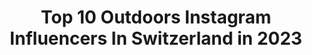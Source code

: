 ---
title: Top 10 Outdoors Instagram Influencers In Switzerland in 2023
description: >-
  Find top outdoors Instagram influencers in Switzerland in 2023. Most popular hashtags: #swissalps #switzerland #artofvisuals #visitswitzerland.
platform: Instagram
hits: 262
text_top: Discover the top-rated Instagram accounts on inBeat.
text_bottom: inBeat holds 262 Instagram influencers like this in Switzerland for you to contact.
profiles:
  - username: "sixthlens"
    fullname: >-
      Matteo Mangano | Photographer
    bio: >-
      ↟ 25 // Varese, Italy 🇮🇹 ↟ See the world through my eyes 🏔 ↟ Everyday life as @teomangano ↟ MY BEST VIDEO ⬇️ #outdoors #travel #landscapephotography
    location: "Switzerland"
    followers: 5932
    engagement: 1726
    commentsToLikes: 0.111616
    id: ckap9zt29u5es0i78h42tahbt
    verified: false
    hashtags: "#visitlofoten, #roamerground, #mtnfolk, #earth"
  - username: "phil_wenger"
    fullname: >-
      Phil Wenger Photography
    bio: >-
      . family man . feels alive and inspired when traveling . loves human connection . obsessed with the great outdoors . elopement and weddings . swiss
    location: "Switzerland"
    followers: 12023
    engagement: 616
    commentsToLikes: 0.022704
    id: ck5byfpqsp2710i118cmkswuv
    verified: false
    hashtags: "#heyheyhellomay, #switzerlandelopement, #intimatewedding, #placestoelope"
  - username: "tatsolbe"
    fullname: >-
      
    bio: >-
      Tatiana Solberg Travel | Lifestyle | Outdoors 68 Countries Norway based 🇳🇴
    location: "Switzerland"
    followers: 42955
    engagement: 447
    commentsToLikes: 0.213547
    id: ck0u1i51uwzjo0i19fzvu7zy2
    verified: false
    hashtags: "#france, #hello, #mybestcityshots, #russia"
  - username: "wunschengel"
    fullname: >-
      Julia // #intensifyinglife ✌🏼
    bio: >-
      Making the most of now | Passion for the outdoors & photography |📍Zurich🇨🇭| Founder @swissmountaingirls I 📷 Olympus M1 Mark III | Work with me👇🏼
    location: "Switzerland"
    followers: 6866
    engagement: 1128
    commentsToLikes: 0.051481
    id: ck0vximf6z2w30i19xxw3r4rg
    verified: false
    hashtags: "#lifeinswitzerland, #amazingswitzerland, #visitsouthamerica, #swissalps"
  - username: "kevs.art"
    fullname: >-
      Kevin ☆ Jack
    bio: >-
      ↟ Lifestyle ╳ Travel ╳ Outdoors ↟ 🇨🇭☆🇬🇧 ▪ Photographer ▪ Life is 10% of what you make it the other 90 is how you take it. #explorecreate ZRH -CH
    location: "Switzerland"
    followers: 7391
    engagement: 965
    commentsToLikes: 0.040704
    id: ck15rjucr89wu0i199l7xoc7p
    verified: false
    hashtags: "#inlovewithswitzerland, #earthpix, #longexposure, #sunsetinparadise"
  - username: "the_crazy_life_of_kepi_and_b"
    fullname: >-
      Kepica & Bertha 🐶
    bio: >-
      2 BT From 🇸🇮 living in 🇨🇭 and enjoying the outdoors ➡️ one click 📸 at the time 🐾
    location: "Switzerland"
    followers: 3071
    engagement: 1018
    commentsToLikes: 0.390326
    id: ck6uijp8zfg6i0j71dz0it60j
    verified: false
    hashtags: "#squishyfacecrew, #mydogismybestfriend, #swissalps, #funnypuppy"
  - username: "the__phonetographer"
    fullname: >-
      Dan | Hiking Travel Landscape
    bio: >-
      Capturing the #outdoors through #phonetography - #mountains to #oceans all #shotoniphone ✉️DM welcome 📸#iphone11pro 💍@rebeccaschifferli #raw_member
    location: "Switzerland"
    followers: 8819
    engagement: 637
    commentsToLikes: 0.040697
    id: ck0u1uqhhy1b40i19uvhim07l
    verified: false
    hashtags: "#southtyrol, #beautifulhotels, #shotoniphone, #lifewelltravelled"
  - username: "nik_hartmann"
    fullname: >-
      Nik Hartmann
    bio: >-
      established 1972 • 3+ TV24• host #nikhartmann #hiking #outdoors #switzerland 🧗🏻‍♂️🗻🏔⛰ #travel
    location: "Switzerland"
    followers: 46357
    engagement: 391
    commentsToLikes: 0.015413
    id: ck0ub33dzdp7b0i19owwcghbf
    verified: true
    hashtags: "#bordercolliesofinstagram, #dogsofinstagram, #bordercollie, #engadin"
  - username: "luna_anita_engadin"
    fullname: >-
      I'm Luna🐶💗living in the🇨🇭Alps
    bio: >-
      6 year-old Westie girl living in the beautiful Engadin🇨🇭🏞. Human Anita loves the outdoors⛷👞🐾🐎🎒🚴🏻‍♂️& taking loads! of photos of me🐶📸.
    location: "Switzerland"
    followers: 57651
    engagement: 169
    commentsToLikes: 0.015583
    id: ck5ccsz9phyjw0i115fcn3cvn
    verified: false
    hashtags: "#westie, #engadin, #hikerlife, #dog"
  - username: "mickdorff"
    fullname: >-
      Mick Dierdorff
    bio: >-
      Snowboarder, Lover of everything outdoors World Champion 2019 🇺🇸2018 Olympic team Steamboat Springs, CO 📍
    location: "Switzerland"
    followers: 6160
    engagement: 1211
    commentsToLikes: 0.031797
    id: ck5hedxrpsepg0i11mb0iut8x
    verified: true
    hashtags: "#snowboarding, #snowboardcross, #sbxlife, #drone"
---